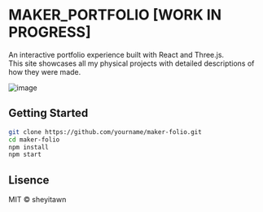 # MAKER_PORTFOLIO [WORK IN PROGRESS]

An interactive portfolio experience built with React and Three.js.  
This site showcases all my physical projects with detailed descriptions of how they were made.

![image](https://github.com/user-attachments/assets/7e51e13c-893b-41cf-98de-0ffd393cbee3)

## Getting Started

```bash
git clone https://github.com/yourname/maker-folio.git
cd maker-folio
npm install
npm start
```

## Lisence
MIT © sheyitawn
